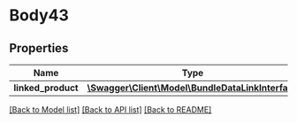 # Body43

## Properties
Name | Type | Description | Notes
------------ | ------------- | ------------- | -------------
**linked_product** | [**\Swagger\Client\Model\BundleDataLinkInterface**](BundleDataLinkInterface.md) |  | 

[[Back to Model list]](../README.md#documentation-for-models) [[Back to API list]](../README.md#documentation-for-api-endpoints) [[Back to README]](../README.md)


